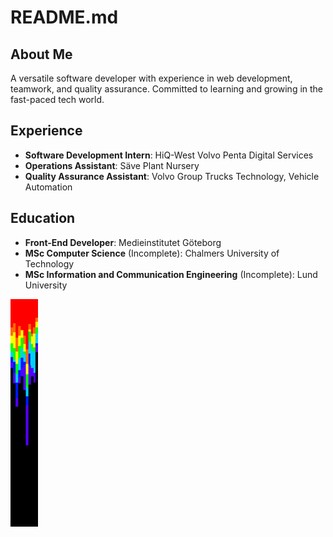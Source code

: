 # README.md

## About Me

A versatile software developer with experience in web development, teamwork, and quality assurance. Committed to learning and growing in the fast-paced tech world.

## Experience

- **Software Development Intern**: HiQ-West Volvo Penta Digital Services
- **Operations Assistant**: Säve Plant Nursery
- **Quality Assurance Assistant**: Volvo Group Trucks Technology, Vehicle Automation

## Education

- **Front-End Developer**: Medieinstitutet Göteborg
- **MSc Computer Science** (Incomplete): Chalmers University of Technology
- **MSc Information and Communication Engineering** (Incomplete): Lund University

<picture>
 <source media="(prefers-color-scheme: dark)" srcset="/bar.png">
 <source media="(prefers-color-scheme: light)" srcset="/bar.png">
 <img alt="YOUR-ALT-TEXT" src="/bar.png">
</picture>

